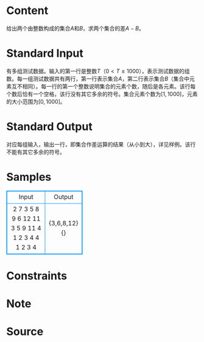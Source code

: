 
# Content

给出两个由整数构成的集合$A$和$B$，求两个集合的差$A-B$。

# Standard Input

有多组测试数据。输入的第一行是整数$T$（$0<T\le 1000$），表示测试数据的组数。每一组测试数据共有两行，第一行表示集合$A$，第二行表示集合$B$（集合中元素互不相同）。每一行的第一个整数说明集合的元素个数，随后是各元素。该行每个数后恰有一个空格，该行没有其它多余的符号。集合元素个数为$[1,1000]$，元素的大小范围为$[0,1000]$。

# Standard Output

对应每组输入，输出一行，即集合作差运算的结果（从小到大），详见样例。该行不能有其它多余的符号。

# Samples

<style>
        table,table tr th, table tr td { border:1px solid #0094ff; }
        table { width: 200px; min-height: 25px; line-height: 25px; text-align: center; border-collapse: collapse;}   
    </style>
<table>
	<tr>
		<td>Input</td>
		<td>Output</td>
	</tr>
<tr><td>2
7 3 5 8 9 6 12 11 
3 5 9 11 
4 1 2 3 4
4 1 2 3 4</td><td>{3,6,8,12}
{}</td></tr></table>


# Constraints



# Note



# Source


